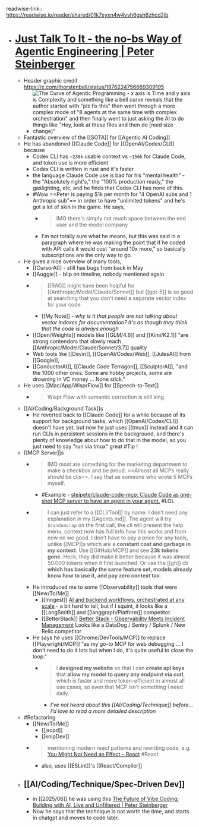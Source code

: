 readwise-link:: https://readwise.io/reader/shared/01k7xyxn4w4vvh6gsh6zhcd2jb

- # [Just Talk To It - the no-bs Way of Agentic Engineering | Peter Steinberger](https://steipete.me/posts/just-talk-to-it?__readwiseLocation=)
	- Header graphic credit https://x.com/thorstenball/status/1976224756669309195
		- ![The Curve of Agentic Programming - x axis is Time and y axis is Complexity and something like a bell curve reveals that the author started with "plz fix this" then went through a more complex mode of "8 agents at the same time with complex orchestration" and then finally went to just asking the AI to do things like "Hey, look at these files and then do [med size change]"](https://steipete.me/assets/img/2025/just-talk-to-it/curve-angentic.jpg)
	- Fantastic overview of the [[SOTA]] for [[Agentic AI Coding]]
	- He has abandoned [[Claude Code]] for [[OpenAI/Codex/CLI]] because
		- Codex CLI has `~230k` usable context vs `~156k` for Claude Code, and token use is more efficient
		- Codex CLI is written in rust and it's faster
		- the language Claude Code use is bad for his "mental health" - the "Absolutely right's," the "100% production ready," the gaslighting, etc, and he finds that Codex CLI has none of this.
		- #Wow ==Peter is paying $1k per month for "4 OpenAI subs and 1 Anthropic sub"== in order to have "unlimited tokens" and he's got a lot of skin in the game. He says,
			- > IMO there's simply not much space between the end user and the model company
			- I'm not totally sure what he means, but this was said in a paragraph where he was making the point that if he coded with API calls it would cost "around 10x more," so basically subscriptions are the only way to go.
	- He gives a nice overview of many tools,
		- [[CursorAI]] - still has bugs from back in May
		- [[Auggie]] - blip on timeline, nobody mentioned again
		- > [[RAG]] might have been helpful for [[Anthropic/Model/Claude/Sonnet]] but [[gpt-5]] is so good at searching that you don't need a separate vector index for your code
			- [[My Note]] - *why is it that people are not talking about vector indexes for documentation? It's as though they think that the code is always enough*
		- [[Open/Weights]] models like [[GLM/4.6]] and [[Kimi/K2.1]] "are strong contendors that slowly reach [[Anthropic/Model/Claude/Sonnet/3.7]] quality
		- Web tools like [[Devin]], [[OpenAI/Codex/Web]], [[JulesAI]] from [[Google]],
		- [[ConductorAI]], [[Claude Code Terragon]], [[SculptorAI]], "and the 1000 other ones. Some are hobby projects, some are drowning in VC money ... None stick."
	- He uses [[Mac/App/WisprFlow]] for [[Speech-to-Text]]
		- > Wispr Flow with semantic correction is still king.
	- [[AI/Coding/Background Task]]s
		- He reverted back to [[Claude Code]] for a while because of its support for background tasks, which [[OpenAI/Codex/CLI]] doesn't have yet, but now he just uses [[tmux]] instead and it can run CLIs in persistent sessions in the background, and there's plenty of knowledge about how to do that in the model, so you just need to say "run via tmux" great #Tip !
	- [[MCP Server]]s
		- > IMO most are something for the marketing department to make a checkbox and be proud. ==Almost all MCPs really should be clis==. I say that as someone who wrote 5 MCPs myself.
			- #Example - [steipete/claude-code-mcp: Claude Code as one-shot MCP server to have an agent in your agent.](https://github.com/steipete/claude-code-mcp) #LOL
		- > I can just refer to a [[CLI/Tool]] by name. I don’t need any explanation in my [[Agents.md]]. The agent will try `$randomcrap` on the first call, the cli will present the help menu, context now has full info how this works and from now on we good. I don’t have to pay a price for any tools, unlike [[MCP]]s which are a **constant cost and garbage in my context**. Use [[GitHub/MCP]] and see **23k tokens gone**. Heck, they did make it better because it was almost 50.000 tokens when it first launched. Or use the [[gh]] cli **which has basically the same feature set, models already know how to use it, and pay zero context tax**.
		- He introduced me to some [[Observability]] tools that were [[New/To/Me]]
			- [[Inngest]] [AI and backend workflows, orchestrated at any scale](https://www.inngest.com/) - a bit hard to tell, but if I squint, it looks like a [[LangSmith]] and [[langgraph/Platform]] competitor.
			- [[BetterStack]] [Better Stack - Observability Meets Incident Management](https://betterstack.com/) Looks like a DataDog / Sentry / Splunk / New Relic competitor
		- He says he uses [[Chrome/DevTools/MCP]] to replace [[Playwright/MCP]] "as my go-to MCP for web debugging ... I don't need to do it lots but when I do, it's quite useful to close the loop."
			- > I **designed my website** so that I can **create api keys** that **allow my model to query any endpoint via curl**, which is faster and more token-efficient in almost all use cases, so even that MCP isn’t something I need daily.
				- *I've not heard about this [[AI/Coding/Technique]] before... I'd love to read a more detailed description*
	- #Refactoring
		- [[New/To/Me]]
			- [[jscpd]]
			- [[knipDev]]
		- > mentioning modern react patterns and rewriting code, e.g. [You Might Not Need an Effect – React](https://react.dev/learn/you-might-not-need-an-effect) #React
			- also, uses [[ESLint]]'s [[React/Compiler]]
	- ## [[AI/Coding/Technique/Spec-Driven Dev]]
		- in [[2025/06]] he was using this [The Future of Vibe Coding: Building with AI, Live and Unfiltered | Peter Steinberger](https://steipete.me/posts/2025/the-future-of-vibe-coding)
		- Now he says that the technique is not worth the time, and starts in chatgpt and moves to code later.